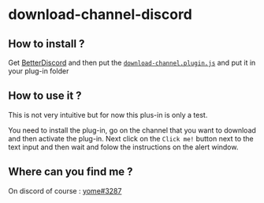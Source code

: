 # download-channel-discord

## How to install ?

Get [BetterDiscord](https://betterdiscord.app/) and then put the [`download-channel.plugin.js`](https://github.com/Guillaume-favier/download-channel-discord/blob/main/download-channel.plugin.js) and put it in your plug-in folder 

## How to use it ?

This is not very intuitive but for now this plus-in is only a test.

You need to install the plug-in, go on the channel that you want to download and then activate the plug-in. Next click on the `Click me!` button next to the text input and then wait and folow the instructions on the alert window.

## Where can you find me ?

On discord of course : [yome#3287](https://discordapp.com/users/323429903834021889)
